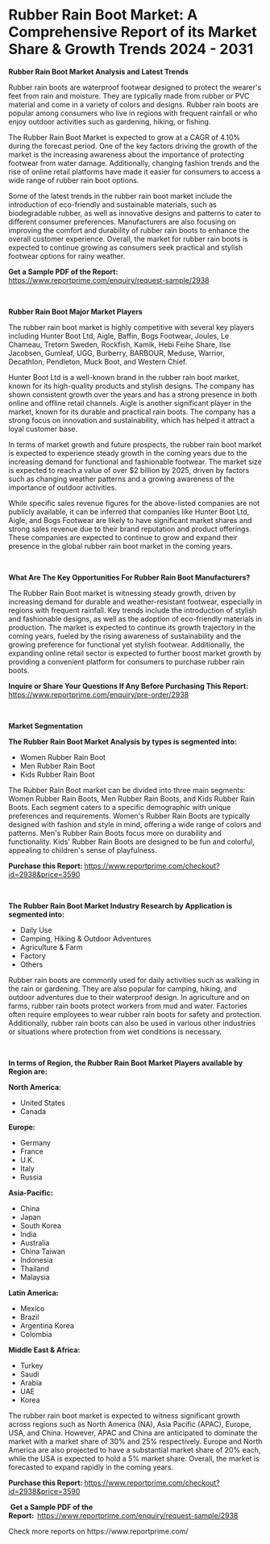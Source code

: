 <p><h1>Rubber Rain Boot Market: A Comprehensive Report of its Market Share & Growth Trends 2024 - 2031</h1></p><p><strong>Rubber Rain Boot Market Analysis and Latest Trends</strong></p>
<p><p>Rubber rain boots are waterproof footwear designed to protect the wearer's feet from rain and moisture. They are typically made from rubber or PVC material and come in a variety of colors and designs. Rubber rain boots are popular among consumers who live in regions with frequent rainfall or who enjoy outdoor activities such as gardening, hiking, or fishing.</p><p>The Rubber Rain Boot Market is expected to grow at a CAGR of 4.10% during the forecast period. One of the key factors driving the growth of the market is the increasing awareness about the importance of protecting footwear from water damage. Additionally, changing fashion trends and the rise of online retail platforms have made it easier for consumers to access a wide range of rubber rain boot options.</p><p>Some of the latest trends in the rubber rain boot market include the introduction of eco-friendly and sustainable materials, such as biodegradable rubber, as well as innovative designs and patterns to cater to different consumer preferences. Manufacturers are also focusing on improving the comfort and durability of rubber rain boots to enhance the overall customer experience. Overall, the market for rubber rain boots is expected to continue growing as consumers seek practical and stylish footwear options for rainy weather.</p></p>
<p><strong>Get a Sample PDF of the Report:&nbsp;</strong> <a href="https://www.reportprime.com/enquiry/request-sample/2938">https://www.reportprime.com/enquiry/request-sample/2938</a></p>
<p>&nbsp;</p>
<p><strong>Rubber Rain Boot Major Market Players</strong></p>
<p><p>The rubber rain boot market is highly competitive with several key players including Hunter Boot Ltd, Aigle, Baffin, Bogs Footwear, Joules, Le Chameau, Tretorn Sweden, Rockfish, Kamik, Hebi Feihe Share, Ilse Jacobsen, Gumleaf, UGG, Burberry, BARBOUR, Meduse, Warrior, Decathlon, Pendleton, Muck Boot, and Western Chief.</p><p>Hunter Boot Ltd is a well-known brand in the rubber rain boot market, known for its high-quality products and stylish designs. The company has shown consistent growth over the years and has a strong presence in both online and offline retail channels. Aigle is another significant player in the market, known for its durable and practical rain boots. The company has a strong focus on innovation and sustainability, which has helped it attract a loyal customer base.</p><p>In terms of market growth and future prospects, the rubber rain boot market is expected to experience steady growth in the coming years due to the increasing demand for functional and fashionable footwear. The market size is expected to reach a value of over $2 billion by 2025, driven by factors such as changing weather patterns and a growing awareness of the importance of outdoor activities.</p><p>While specific sales revenue figures for the above-listed companies are not publicly available, it can be inferred that companies like Hunter Boot Ltd, Aigle, and Bogs Footwear are likely to have significant market shares and strong sales revenue due to their brand reputation and product offerings. These companies are expected to continue to grow and expand their presence in the global rubber rain boot market in the coming years.</p></p>
<p>&nbsp;</p>
<p><strong>What Are The Key Opportunities For Rubber Rain Boot Manufacturers?</strong></p>
<p><p>The Rubber Rain Boot market is witnessing steady growth, driven by increasing demand for durable and weather-resistant footwear, especially in regions with frequent rainfall. Key trends include the introduction of stylish and fashionable designs, as well as the adoption of eco-friendly materials in production. The market is expected to continue its growth trajectory in the coming years, fueled by the rising awareness of sustainability and the growing preference for functional yet stylish footwear. Additionally, the expanding online retail sector is expected to further boost market growth by providing a convenient platform for consumers to purchase rubber rain boots.</p></p>
<p><strong>Inquire or Share Your Questions If Any Before Purchasing This Report:</strong> <a href="https://www.reportprime.com/enquiry/pre-order/2938">https://www.reportprime.com/enquiry/pre-order/2938</a></p>
<p>&nbsp;</p>
<p><strong>Market Segmentation</strong></p>
<p><strong>The Rubber Rain Boot Market Analysis by types is segmented into:</strong></p>
<p><ul><li>Women Rubber Rain Boot</li><li>Men Rubber Rain Boot</li><li>Kids Rubber Rain Boot</li></ul></p>
<p><p>The Rubber Rain Boot market can be divided into three main segments: Women Rubber Rain Boots, Men Rubber Rain Boots, and Kids Rubber Rain Boots. Each segment caters to a specific demographic with unique preferences and requirements. Women's Rubber Rain Boots are typically designed with fashion and style in mind, offering a wide range of colors and patterns. Men's Rubber Rain Boots focus more on durability and functionality. Kids' Rubber Rain Boots are designed to be fun and colorful, appealing to children's sense of playfulness.</p></p>
<p><strong>Purchase this Report:&nbsp;</strong><a href="https://www.reportprime.com/checkout?id=2938&price=3590">https://www.reportprime.com/checkout?id=2938&price=3590</a></p>
<p>&nbsp;</p>
<p><strong>The Rubber Rain Boot Market Industry Research by Application is segmented into:</strong></p>
<p><ul><li>Daily Use</li><li>Camping, Hiking & Outdoor Adventures</li><li>Agriculture & Farm</li><li>Factory</li><li>Others</li></ul></p>
<p><p>Rubber rain boots are commonly used for daily activities such as walking in the rain or gardening. They are also popular for camping, hiking, and outdoor adventures due to their waterproof design. In agriculture and on farms, rubber rain boots protect workers from mud and water. Factories often require employees to wear rubber rain boots for safety and protection. Additionally, rubber rain boots can also be used in various other industries or situations where protection from wet conditions is necessary.</p></p>
<p>&nbsp;</p>
<p><strong>In terms of Region, the Rubber Rain Boot Market Players available by Region are:</strong></p>
<p>
    <p> <strong> North America: </strong>
        <ul>
            <li>United States</li>
            <li>Canada</li>
        </ul>
        </p> 
    <p> <strong> Europe: </strong>
        <ul>
            <li>Germany</li>
            <li>France</li>
            <li>U.K.</li>
            <li>Italy</li>
            <li>Russia</li>
        </ul>
        </p> 
    <p> <strong> Asia-Pacific: </strong>
        <ul>
            <li>China</li>
            <li>Japan</li>
            <li>South Korea</li>
            <li>India</li>
            <li>Australia</li>
            <li>China Taiwan</li>
            <li>Indonesia</li>
            <li>Thailand</li>
            <li>Malaysia</li>
        </ul>
        </p> 
    <p> <strong> Latin America: </strong>
        <ul>
            <li>Mexico</li>
            <li>Brazil</li>
            <li>Argentina Korea</li>
            <li>Colombia</li>
        </ul>
        </p> 
    <p> <strong> Middle East & Africa: </strong>
        <ul>
            <li>Turkey</li>
            <li>Saudi</li>
            <li>Arabia</li>
            <li>UAE</li>
            <li>Korea</li>
        </ul>
    </p>
    </p>
<p><p>The rubber rain boot market is expected to witness significant growth across regions such as North America (NA), Asia Pacific (APAC), Europe, USA, and China. However, APAC and China are anticipated to dominate the market with a market share of 30% and 25% respectively. Europe and North America are also projected to have a substantial market share of 20% each, while the USA is expected to hold a 5% market share. Overall, the market is forecasted to expand rapidly in the coming years.</p></p>
<p><strong>Purchase this Report: </strong><a href="https://www.reportprime.com/checkout?id=2938&price=3590">https://www.reportprime.com/checkout?id=2938&price=3590</a></p>
<p>&nbsp;<strong>Get a Sample PDF of the Report:&nbsp;&nbsp;</strong><a href="https://www.reportprime.com/enquiry/request-sample/2938">https://www.reportprime.com/enquiry/request-sample/2938</a></p>
<p><strong></strong></p>
<p>Check more reports on https://www.reportprime.com/</p>